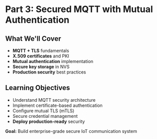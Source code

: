 # Part 3: Secured MQTT with Mutual Authentication

<div class="grid grid-cols-2 gap-8">

<div>

## What We'll Cover
- **MQTT + TLS** fundamentals
- **X.509 certificates** and PKI
- **Mutual authentication** implementation
- **Secure key storage** in NVS
- **Production security** best practices

</div>

<div>

## Learning Objectives
- Understand MQTT security architecture
- Implement certificate-based authentication
- Configure mutual TLS (mTLS)
- Secure credential management
- **Deploy production-ready** security

</div>

</div>

**Goal:** Build enterprise-grade secure IoT communication system